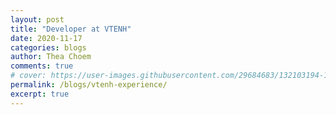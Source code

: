 ```yaml
---
layout: post
title: "Developer at VTENH"
date: 2020-11-17
categories: blogs
author: Thea Choem
comments: true
# cover: https://user-images.githubusercontent.com/29684683/132103194-12e58fd3-30c9-4042-87b6-e7751a7a5dce.png
permalink: /blogs/vtenh-experience/
excerpt: true
---
```

<!-- 

<h2 class="post-list-heading">2020-11-17 to 2021-09-27</h2>
I work on implementing design, fetching & displaying data, feature requirements such as integrating deeplink & Facebook applink from API. Technology: Flutter, Git, Dio, Hook & Riverpod.

{% include dot.md %}

<h2 class="post-list-heading">2020-09-27 to 2021-12-27</h2>
I work on getting products recommendations in an e-commerce application. Technology: Amazon Personalize, AWS Lambda, Segment, Flutter & Python with Jupyter notebook.

{% include dot.md %}

<h2 class="post-list-heading">2020-09-27 to Present</h2>
After Intern, I continue to work as part time developer which work on fixing bugs, enhancements and adding features.

{% include dot.md %} -->

